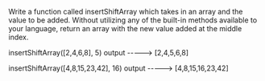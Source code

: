 Write a function called insertShiftArray which takes in an array and the value to be added.
Without utilizing any of the built-in methods available to your language, return an array with
the new value added at the middle index.


insertShiftArray([2,4,6,8], 5)         output -----> [2,4,5,6,8]

insertShiftArray([4,8,15,23,42], 16)   output -----> [4,8,15,16,23,42]
